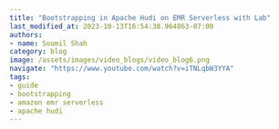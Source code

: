 ```yaml
---
title: "Bootstrapping in Apache Hudi on EMR Serverless with Lab"
last_modified_at: 2023-10-13T16:54:38.964863-07:00
authors:
- name: Soumil Shah
category: blog
image: /assets/images/video_blogs/video_blog6.png
navigate: "https://www.youtube.com/watch?v=iTNLqbW3YYA"
tags:
- guide
- bootstrapping
- amazon emr serverless
- apache hudi
---
```

